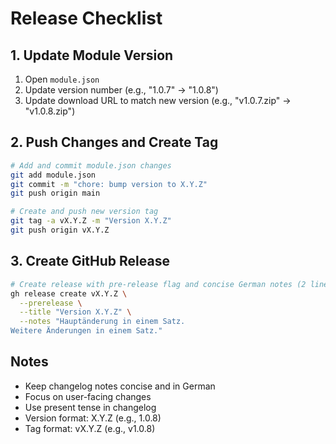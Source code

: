 # Release Checklist

## 1. Update Module Version
1. Open `module.json`
2. Update version number (e.g., "1.0.7" -> "1.0.8")
3. Update download URL to match new version (e.g., "v1.0.7.zip" -> "v1.0.8.zip")

## 2. Push Changes and Create Tag
```bash
# Add and commit module.json changes
git add module.json
git commit -m "chore: bump version to X.Y.Z"
git push origin main

# Create and push new version tag
git tag -a vX.Y.Z -m "Version X.Y.Z"
git push origin vX.Y.Z
```

## 3. Create GitHub Release
```bash
# Create release with pre-release flag and concise German notes (2 lines max)
gh release create vX.Y.Z \
  --prerelease \
  --title "Version X.Y.Z" \
  --notes "Hauptänderung in einem Satz.
Weitere Änderungen in einem Satz."
```

## Notes
- Keep changelog notes concise and in German
- Focus on user-facing changes
- Use present tense in changelog
- Version format: X.Y.Z (e.g., 1.0.8)
- Tag format: vX.Y.Z (e.g., v1.0.8)
